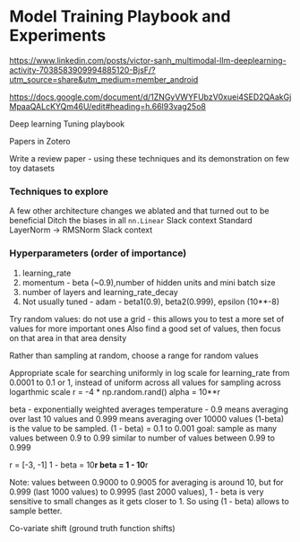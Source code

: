 # Model Training Playbook and Experiments




https://www.linkedin.com/posts/victor-sanh_multimodal-llm-deeplearning-activity-7038583909994885120-BjsF/?utm_source=share&utm_medium=member_android

https://docs.google.com/document/d/1ZNGyVWYFUbzV0xuei4SED2QAakGjMpaaQALcKYQm46U/edit#heading=h.66l93vag25o8

Deep learning Tuning playbook

Papers in Zotero

Write a review paper - using these techniques and its demonstration on few toy datasets


### Techniques to explore
A few other architecture changes we ablated and that turned out to be beneficial
Ditch the biases in all `nn.Linear`
Slack context
Standard LayerNorm -> RMSNorm
Slack context


### Hyperparameters (order of importance)
1. learning_rate 
2. momentum - beta (~0.9),number of hidden units and mini batch size
3. number of layers and learning_rate_decay
4. Not usually tuned - adam - beta1(0.9), beta2(0.999), epsilon (10**-8)

Try random values: do not use a grid - this allows you to test a more set of values for more important ones
Also find a good set of values, then focus on that area in that area density

Rather than sampling at random, choose a range for random values

Appropriate scale for searching uniformly in log scale for learning_rate from 0.0001 to 0.1 or 1, instead of uniform across all values
for sampling across logarthmic scale
r = -4 * np.random.rand()
alpha = 10**r 

beta - exponentially weighted averages
temperature - 0.9 means averaging over last 10 values and 0.999 means averaging over 10000 values
(1-beta) is the value to be sampled.
(1 - beta) = 0.1 to 0.001
goal: sample as many values between 0.9 to 0.99 similar to number of values between 0.99 to 0.999

r = [-3, -1] 
1 - beta = 10**r
beta = 1 - 10**r

Note: values between 0.9000 to 0.9005 for averaging is around 10, but for 0.999 (last 1000 values) to 0.9995 (last 2000 values), 1 - beta is very sensitive to small changes as it gets closer to 1. So using (1 - beta) allows to sample better.

Co-variate shift (ground truth function shifts)


